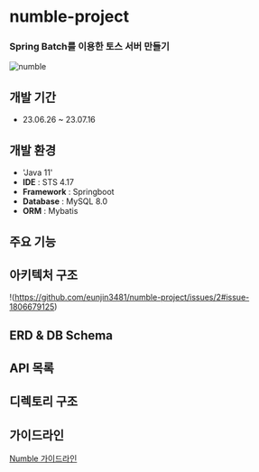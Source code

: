 # numble-project
### Spring Batch를 이용한 토스 서버 만들기
![numble](https://github.com/eunjin3481/numble-project/assets/111435676/141d1bde-636e-43af-8e5e-756469b78fd1)
## 개발 기간
* 23.06.26 ~ 23.07.16
## 개발 환경
- 'Java 11'
- **IDE** : STS 4.17
- **Framework** : Springboot
- **Database** : MySQL 8.0
- **ORM** : Mybatis
## 주요 기능

## 아키텍처 구조
!(https://github.com/eunjin3481/numble-project/issues/2#issue-1806679125)
## ERD & DB Schema

## API 목록

## 디렉토리 구조

## 가이드라인
<a href="https://thoughtful-arch-8c2.notion.site/Spring-Batch-42f2941e59d3428fbeded94587cca5ab"> Numble 가이드라인</a>
